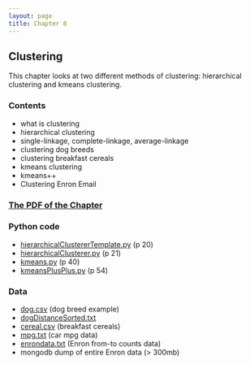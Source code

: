 ```yaml
---
layout: page
title: Chapter 8
---
```


## Clustering

This chapter looks at two different methods of clustering: hierarchical clustering and kmeans clustering.



### Contents

* what is clustering
* hierarchical clustering
* single-linkage, complete-linkage, average-linkage
* clustering dog breeds
* clustering breakfast cereals
* kmeans clustering
* kmeans++
* Clustering Enron Email

### [The PDF of the Chapter]({{site.baseurl}}assets/guideChapters/DataMining-ch8.pdf)

### Python code

* [hierarchicalClustererTemplate.py](https://raw.githubusercontent.com/zacharski/pg2dm-python/master/ch8/hierarchicalClustererTemplate.py) (p 20)
* [hierarchicalClusterer.py](https://raw.githubusercontent.com/zacharski/pg2dm-python/master/ch8/hierarchicalClusterer.py) (p 21)
* [kmeans.py](https://raw.githubusercontent.com/zacharski/pg2dm-python/master/ch8/kmeans.py) (p 40)
* [kmeansPlusPlus.py](https://raw.githubusercontent.com/zacharski/pg2dm-python/master/ch8/kmeansPlusPlus.py) (p 54)



### Data

* [dog.csv](https://raw.githubusercontent.com/zacharski/pg2dm-python/master/data/ch8/dogs.csv) (dog breed example)
* [dogDistanceSorted.txt](https://raw.githubusercontent.com/zacharski/pg2dm-python/0684ec677a1a1baaecb47bc0f8f21ec121e83339/data/ch8/dogDistanceSorted.txt)
* [cereal.csv](https://raw.githubusercontent.com/zacharski/pg2dm-python/master/data/ch8/cereal.csv) (breakfast cereals)
* [mpg.txt](https://raw.githubusercontent.com/zacharski/pg2dm-python/master/data/ch8/mpg.txt) (car mpg data)
* [enrondata.txt](https://raw.githubusercontent.com/zacharski/pg2dm-python/master/data/ch8/enrondata.txt) (Enron from-to counts data)
* mongodb dump of entire Enron data (> 300mb)
